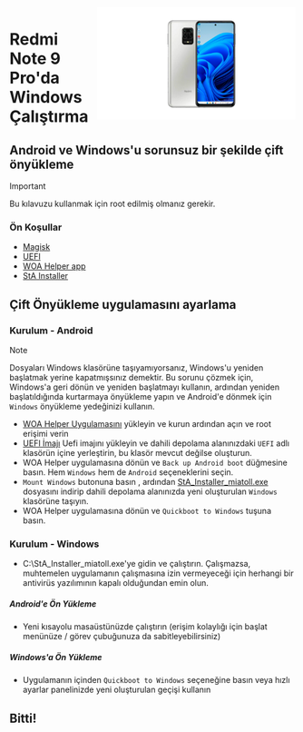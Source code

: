 <img align="right" src="https://github.com/Rubanoxd/Port-Windows-11-redmi-note-9_pro/blob/main/Miatoll.png" width="350" alt="Redmi Note 9 Pro Üzerinde Windows 11 Çalıştırma">


# Redmi Note 9 Pro'da Windows Çalıştırma

## Android ve Windows'u sorunsuz bir şekilde çift önyükleme
> [!IMPORTANT]
> Bu kılavuzu kullanmak için root edilmiş olmanız gerekir.

### Ön Koşullar
- [Magisk](https://github.com/topjohnwu/Magisk/releases/latest)
- [UEFI](https://github.com/Rubanoxd/Port-Windows-11-redmi-note-9_pro/releases/tag/UefiV3)
- [WOA Helper app](https://github.com/Rubanoxd/Port-Windows-11-redmi-note-9_pro/releases/download/dualboot/woahelper.apk)
- [StA Installer](https://github.com/Rubanoxd/Port-Windows-11-redmi-note-9_pro/releases/download/dualboot/StA_Installer_miatoll.exe)

## Çift Önyükleme uygulamasını ayarlama

### Kurulum - Android
> [!NOTE]
> Dosyaları Windows klasörüne taşıyamıyorsanız, Windows'u yeniden başlatmak yerine kapatmışsınız demektir. Bu sorunu çözmek için, Windows'a geri dönün ve yeniden başlatmayı kullanın, ardından yeniden başlatıldığında kurtarmaya önyükleme yapın ve Android'e dönmek için `Windows` önyükleme yedeğinizi kullanın.

- [WOA Helper Uygulamasını](https://github.com/Rubanoxd/Port-Windows-11-redmi-note-9_pro/releases/download/dualboot/woahelper.apk) yükleyin ve kurun ardından açın ve root erişimi verin
- [UEFI İmajı](https://github.com/Rubanoxd/Port-Windows-11-redmi-note-9_pro/releases/tag/UefiV3) Uefi imajını yükleyin ve dahili depolama alanınızdaki `UEFI` adlı klasörün içine yerleştirin, bu klasör mevcut değilse oluşturun.
- WOA Helper uygulamasına dönün ve `Back up Android boot` düğmesine basın. Hem `Windows` hem de `Android` seçeneklerini seçin.
- `Mount Windows` butonuna basın , ardından  [StA_Installer_miatoll.exe](https://github.com/Rubanoxd/Port-Windows-11-redmi-note-9_pro/releases/download/dualboot/StA_Installer_miatoll.exe) dosyasını indirip dahili depolama alanınızda yeni oluşturulan `Windows` klasörüne taşıyın.
- WOA Helper uygulamasına dönün ve `Quickboot to Windows` tuşuna basın.

### Kurulum - Windows
- C:\StA_Installer_miatoll.exe'ye gidin ve çalıştırın. Çalışmazsa, muhtemelen uygulamanın çalışmasına izin vermeyeceği için herhangi bir antivirüs yazılımının kapalı olduğundan emin olun.


##### Android'e Ön Yükleme
  - Yeni kısayolu masaüstünüzde çalıştırın (erişim kolaylığı için başlat menünüze / görev çubuğunuza da sabitleyebilirsiniz)

##### Windows'a Ön Yükleme
  - Uygulamanın içinden `Quickboot to Windows` seçeneğine basın veya hızlı ayarlar panelinizde yeni oluşturulan geçişi kullanın
  
## Bitti!